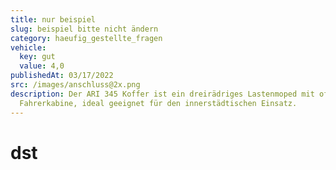 ```yaml
---
title: nur beispiel
slug: beispiel bitte nicht ändern
category: haeufig_gestellte_fragen
vehicle:
  key: gut
  value: 4,0
publishedAt: 03/17/2022
src: /images/anschluss@2x.png
description: Der ARI 345 Koffer ist ein dreirädriges Lastenmoped mit offener
  Fahrerkabine, ideal geeignet für den innerstädtischen Einsatz.
---
```

# dst